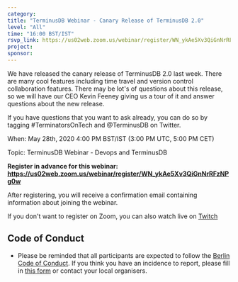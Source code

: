 ```yaml
---
category:
title: "TerminusDB Webinar - Canary Release of TerminusDB 2.0"
level: "All"
time: "16:00 BST/IST"
rsvp_link: https://us02web.zoom.us/webinar/register/WN_ykAe5Xv3QiGnNrRFzNPg0w
project:
sponsor:
---
```


We have released the canary release of TerminusDB 2.0 last week. There are many cool features including time travel and version control collaboration features. There may be lot's of questions about this release, so we will have our CEO Kevin Feeney giving us a tour of it and answer questions about the new release.

If you have questions that you want to ask already, you can do so by tagging #TerminatorsOnTech and @TerminusDB on Twitter.

When: May 28th, 2020 4:00 PM BST/IST (3:00 PM UTC, 5:00 PM CET)

Topic: TerminusDB Webinar - Devops and TerminusDB

**Register in advance for this webinar:
<https://us02web.zoom.us/webinar/register/WN_ykAe5Xv3QiGnNrRFzNPg0w>**

After registering, you will receive a confirmation email containing information about joining the webinar.

If you don't want to register on Zoom, you can also watch live on [Twitch](https://www.twitch.tv/terminusdb/)


Code of Conduct
---------------

- Please be reminded that all participants are expected to follow the [Berlin Code of Conduct](https://berlincodeofconduct.org/). If you think you have an incidence to report, please fill in [this form](https://forms.gle/hJdQsUQ7VsWj1NMn7) or contact your local organisers.

